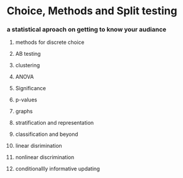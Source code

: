 # Choice, Methods and Split testing
### a statistical aproach on getting to know your audiance

1. methods for discrete choice
2. AB testing 
3. clustering
4. ANOVA
5. Significance
6. p-values
7. graphs

8. stratification and representation
9. classification and beyond

10. linear disrimination

11. nonlinear discrimination

12. conditionallly informative updating
